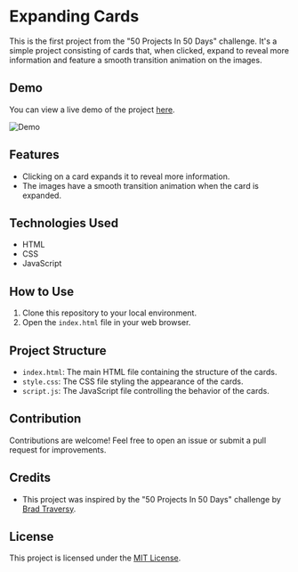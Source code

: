 # Expanding Cards

This is the first project from the "50 Projects In 50 Days" challenge. It's a simple project consisting of cards that, when clicked, expand to reveal more information and feature a smooth transition animation on the images.

## Demo

You can view a live demo of the project [here](https://expanding-card-phi.vercel.app/).

![Demo](assets/gif/cards.gif)

## Features

- Clicking on a card expands it to reveal more information.
- The images have a smooth transition animation when the card is expanded.

## Technologies Used

- HTML
- CSS
- JavaScript

## How to Use

1. Clone this repository to your local environment.
2. Open the `index.html` file in your web browser.

## Project Structure

- `index.html`: The main HTML file containing the structure of the cards.
- `style.css`: The CSS file styling the appearance of the cards.
- `script.js`: The JavaScript file controlling the behavior of the cards.

## Contribution

Contributions are welcome! Feel free to open an issue or submit a pull request for improvements.

## Credits

- This project was inspired by the "50 Projects In 50 Days" challenge by [Brad Traversy](https://github.com/bradtraversy).

## License

This project is licensed under the [MIT License](https://opensource.org/licenses/MIT).

